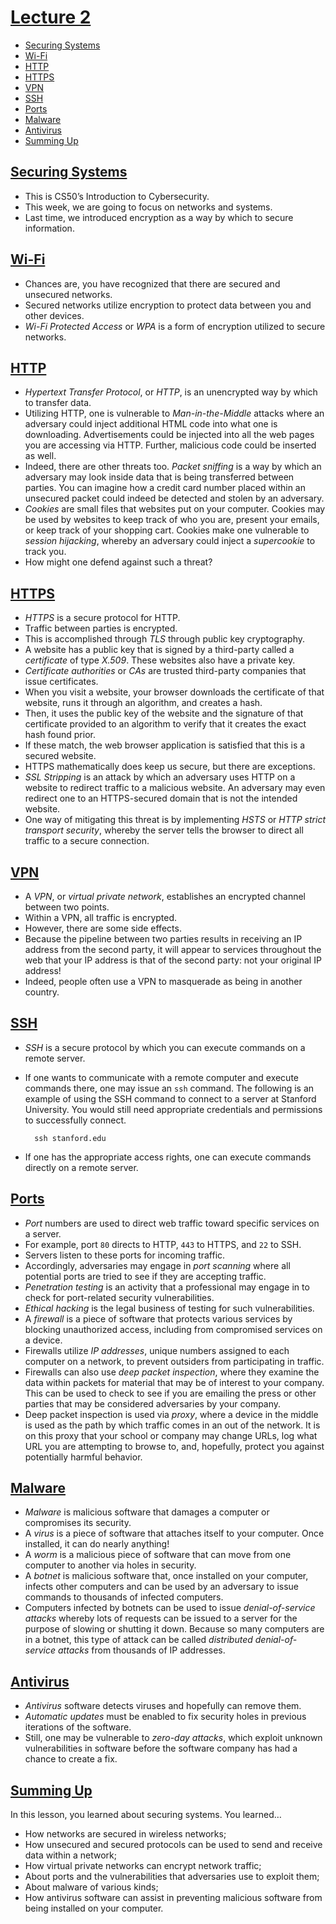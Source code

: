 [Lecture 2](#lecture-2)
=======================

* [Securing Systems](#securing-systems)
* [Wi-Fi](#wi-fi)
* [HTTP](#http)
* [HTTPS](#https)
* [VPN](#vpn)
* [SSH](#ssh)
* [Ports](#ports)
* [Malware](#malware)
* [Antivirus](#antivirus)
* [Summing Up](#summing-up)

[Securing Systems](#securing-systems)
-------------------------------------

* This is CS50’s Introduction to Cybersecurity.
* This week, we are going to focus on networks and systems.
* Last time, we introduced encryption as a way by which to secure information.

[Wi-Fi](#wi-fi)
---------------

* Chances are, you have recognized that there are secured and unsecured networks.
* Secured networks utilize encryption to protect data between you and other devices.
* _Wi-Fi Protected Access_ or _WPA_ is a form of encryption utilized to secure networks.

[HTTP](#http)
-------------

* _Hypertext Transfer Protocol_, or _HTTP_, is an unencrypted way by which to transfer data.
* Utilizing HTTP, one is vulnerable to _Man-in-the-Middle_ attacks where an adversary could inject additional HTML code into what one is downloading. Advertisements could be injected into all the web pages you are accessing via HTTP. Further, malicious code could be inserted as well.
* Indeed, there are other threats too. _Packet sniffing_ is a way by which an adversary may look inside data that is being transferred between parties. You can imagine how a credit card number placed within an unsecured packet could indeed be detected and stolen by an adversary.
* _Cookies_ are small files that websites put on your computer. Cookies may be used by websites to keep track of who you are, present your emails, or keep track of your shopping cart. Cookies make one vulnerable to _session hijacking_, whereby an adversary could inject a _supercookie_ to track you.
* How might one defend against such a threat?

[HTTPS](#https)
---------------

* _HTTPS_ is a secure protocol for HTTP.
* Traffic between parties is encrypted.
* This is accomplished through _TLS_ through public key cryptography.
* A website has a public key that is signed by a third-party called a _certificate_ of type _X.509_. These websites also have a private key.
* _Certificate authorities_ or _CAs_ are trusted third-party companies that issue certificates.
* When you visit a website, your browser downloads the certificate of that website, runs it through an algorithm, and creates a hash.
* Then, it uses the public key of the website and the signature of that certificate provided to an algorithm to verify that it creates the exact hash found prior.
* If these match, the web browser application is satisfied that this is a secured website.
* HTTPS mathematically does keep us secure, but there are exceptions.
* _SSL Stripping_ is an attack by which an adversary uses HTTP on a website to redirect traffic to a malicious website. An adversary may even redirect one to an HTTPS-secured domain that is not the intended website.
* One way of mitigating this threat is by implementing _HSTS_ or _HTTP strict transport security_, whereby the server tells the browser to direct all traffic to a secure connection.

[VPN](#vpn)
-----------

* A _VPN_, or _virtual private network_, establishes an encrypted channel between two points.
* Within a VPN, all traffic is encrypted.
* However, there are some side effects.
* Because the pipeline between two parties results in receiving an IP address from the second party, it will appear to services throughout the web that your IP address is that of the second party: not your original IP address!
* Indeed, people often use a VPN to masquerade as being in another country.

[SSH](#ssh)
-----------

* _SSH_ is a secure protocol by which you can execute commands on a remote server.
* If one wants to communicate with a remote computer and execute commands there, one may issue an `ssh` command. The following is an example of using the SSH command to connect to a server at Stanford University. You would still need appropriate credentials and permissions to successfully connect.
    
        ssh stanford.edu
        
    
* If one has the appropriate access rights, one can execute commands directly on a remote server.

[Ports](#ports)
---------------

* _Port_ numbers are used to direct web traffic toward specific services on a server.
* For example, port `80` directs to HTTP, `443` to HTTPS, and `22` to SSH.
* Servers listen to these ports for incoming traffic.
* Accordingly, adversaries may engage in _port scanning_ where all potential ports are tried to see if they are accepting traffic.
* _Penetration testing_ is an activity that a professional may engage in to check for port-related security vulnerabilities.
* _Ethical hacking_ is the legal business of testing for such vulnerabilities.
* A _firewall_ is a piece of software that protects various services by blocking unauthorized access, including from compromised services on a device.
* Firewalls utilize _IP addresses_, unique numbers assigned to each computer on a network, to prevent outsiders from participating in traffic.
* Firewalls can also use _deep packet inspection_, where they examine the data within packets for material that may be of interest to your company. This can be used to check to see if you are emailing the press or other parties that may be considered adversaries by your company.
* Deep packet inspection is used via _proxy_, where a device in the middle is used as the path by which traffic comes in an out of the network. It is on this proxy that your school or company may change URLs, log what URL you are attempting to browse to, and, hopefully, protect you against potentially harmful behavior.

[Malware](#malware)
-------------------

* _Malware_ is malicious software that damages a computer or compromises its security.
* A _virus_ is a piece of software that attaches itself to your computer. Once installed, it can do nearly anything!
* A _worm_ is a malicious piece of software that can move from one computer to another via holes in security.
* A _botnet_ is malicious software that, once installed on your computer, infects other computers and can be used by an adversary to issue commands to thousands of infected computers.
* Computers infected by botnets can be used to issue _denial-of-service attacks_ whereby lots of requests can be issued to a server for the purpose of slowing or shutting it down. Because so many computers are in a botnet, this type of attack can be called _distributed denial-of-service attacks_ from thousands of IP addresses.

[Antivirus](#antivirus)
-----------------------

* _Antivirus_ software detects viruses and hopefully can remove them.
* _Automatic updates_ must be enabled to fix security holes in previous iterations of the software.
* Still, one may be vulnerable to _zero-day attacks_, which exploit unknown vulnerabilities in software before the software company has had a chance to create a fix.

[Summing Up](#summing-up)
-------------------------

In this lesson, you learned about securing systems. You learned…

* How networks are secured in wireless networks;
* How unsecured and secured protocols can be used to send and receive data within a network;
* How virtual private networks can encrypt network traffic;
* About ports and the vulnerabilities that adversaries use to exploit them;
* About malware of various kinds;
* How antivirus software can assist in preventing malicious software from being installed on your computer.
